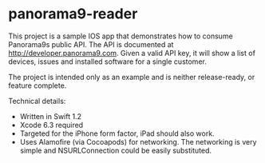 # panorama9-reader
This project is a sample IOS app that demonstrates how to consume Panorama9s public API. The API is documented at http://developer.panorama9.com. Given a valid API key, it will show a list of devices, issues and installed software for a single customer.

The project is intended only as an example and is neither release-ready, or feature complete. 

Technical details:
 - Written in Swift 1.2
 - Xcode 6.3 required
 - Targeted for the iPhone form factor, iPad should also work.
 - Uses Alamofire (via Cocoapods) for networking. The networking is very simple and NSURLConnection could be easily substituted.
